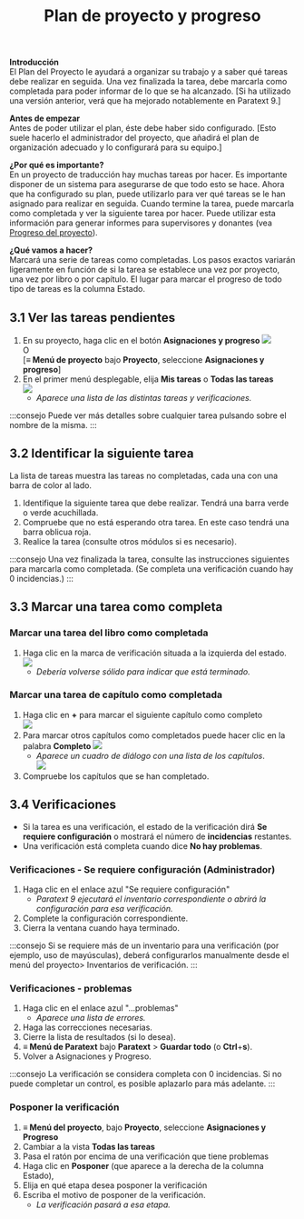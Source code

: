 ﻿---
title: 3. Plan de proyecto y progreso
---

**Introducción**  
El Plan del Proyecto le ayudará a organizar su trabajo y a saber qué tareas debe realizar en seguida. Una vez finalizada la tarea, debe marcarla como completada para poder informar de lo que se ha alcanzado. [Si ha utilizado una versión anterior, verá que ha mejorado notablemente en Paratext 9.]

**Antes de empezar**  
Antes de poder utilizar el plan, éste debe haber sido configurado. [Esto suele hacerlo el administrador del proyecto, que añadirá el plan de organización adecuado y lo configurará para su equipo.]

**¿Por qué es importante?**  
En un proyecto de traducción hay muchas tareas por hacer. Es importante disponer de un sistema para asegurarse de que todo esto se hace. Ahora que ha configurado su plan, puede utilizarlo para ver qué tareas se le han asignado para realizar en seguida. Cuando termine la tarea, puede marcarla como completada y ver la siguiente tarea por hacer. Puede utilizar esta información para generar informes para supervisores y donantes (vea [Progreso del proyecto](6.PP2.md)).

**¿Qué vamos a hacer?**  
Marcará una serie de tareas como completadas. Los pasos exactos variarán ligeramente en función de si la tarea se establece una vez por proyecto, una vez por libro o por capítulo. El lugar para marcar el progreso de todo tipo de tareas es la columna Estado.

## 3.1 Ver las tareas pendientes

1.  En su proyecto, haga clic en el botón **Asignaciones y progreso** ![](../media/03751d97bff94e04afee1ef9c87c4d22.png)  
   O  
   [**≡ Menú de proyecto** bajo **Proyecto**, seleccione **Asignaciones y progreso**]
1.  En el primer menú desplegable, elija **Mis tareas** o **Todas las tareas**  
   ![](../media/88de36d54c509d1316babd1b7253efc5.png)
     -  *Aparece una lista de las distintas tareas y verificaciones.*

:::consejo 
Puede ver más detalles sobre cualquier tarea pulsando sobre el nombre de la misma.
:::


## 3.2 Identificar la siguiente tarea

La lista de tareas muestra las tareas no completadas, cada una con una barra de color al lado.

1.  Identifique la siguiente tarea que debe realizar. Tendrá una barra verde o verde acuchillada.
1.  Compruebe que no está esperando otra tarea. En este caso tendrá una barra oblicua roja.
1.  Realice la tarea (consulte otros módulos si es necesario).

:::consejo 
Una vez finalizada la tarea, consulte las instrucciones siguientes para marcarla como completada. (Se completa una verificación cuando hay 0 incidencias.)
:::

## 3.3 Marcar una tarea como completa

### Marcar una tarea del libro como completada

1.  Haga clic en la marca de verificación situada a la izquierda del estado.  
   ![](../media/e7f0dce290e93fc005ea761da0f7ed23.png)
     -   *Debería volverse sólido para indicar que está terminado.*



### Marcar una tarea de capítulo como completada

1.  Haga clic en **+** para marcar el siguiente capítulo como completo  
   ![](../media/d6dc2e25549769d056778dfb6449a9e1.png)
1.  Para marcar otros capítulos como completados puede hacer clic en la palabra **Completo** ![](../media/2c4b7afffd2875b89c569c46c1067352.png)
     -  *Aparece un cuadro de diálogo con una lista de los capítulos*.  
       ![](../media/7efa90ca176b6af0392c215d30acdb51.png)
2.  Compruebe los capítulos que se han completado.

## 3.4 Verificaciones

-   Si la tarea es una verificación, el estado de la verificación dirá **Se requiere configuración** o mostrará el número de **incidencias** restantes.
-   Una verificación está completa cuando dice **No hay problemas**.

### Verificaciones - Se requiere configuración (Administrador)

1.  Haga clic en el enlace azul "Se requiere configuración"
     -  *Paratext 9 ejecutará el inventario correspondiente o abrirá la configuración para esa verificación.*
1.  Complete la configuración correspondiente.
1.  Cierra la ventana cuando haya terminado.

:::consejo 
Si se requiere más de un inventario para una verificación (por ejemplo, uso de mayúsculas), deberá configurarlos manualmente desde el menú del proyecto\> Inventarios de verificación.
:::

### Verificaciones - problemas

1.  Haga clic en el enlace azul "…problemas"
     -  *Aparece una lista de errores.*
1.  Haga las correcciones necesarias.
1.  Cierre la lista de resultados (si lo desea).
1.  **≡ Menú de Paratext** bajo **Paratext** \> **Guardar todo** (o **Ctrl**+**s**).
2.  Volver a Asignaciones y Progreso.

:::consejo 
La verificación se considera completa con 0 incidencias. Si no puede completar un control, es posible aplazarlo para más adelante.
:::

### Posponer la verificación

1.  **≡ Menú del proyecto**, bajo **Proyecto**, seleccione **Asignaciones y Progreso**
1.  Cambiar a la vista **Todas las tareas**
1.  Pasa el ratón por encima de una verificación que tiene problemas
1.  Haga clic en **Posponer** (que aparece a la derecha de la columna Estado),
1.  Elija en qué etapa desea posponer la verificación
1.  Escriba el motivo de posponer de la verificación.
     -  *La verificación pasará a esa etapa.*
